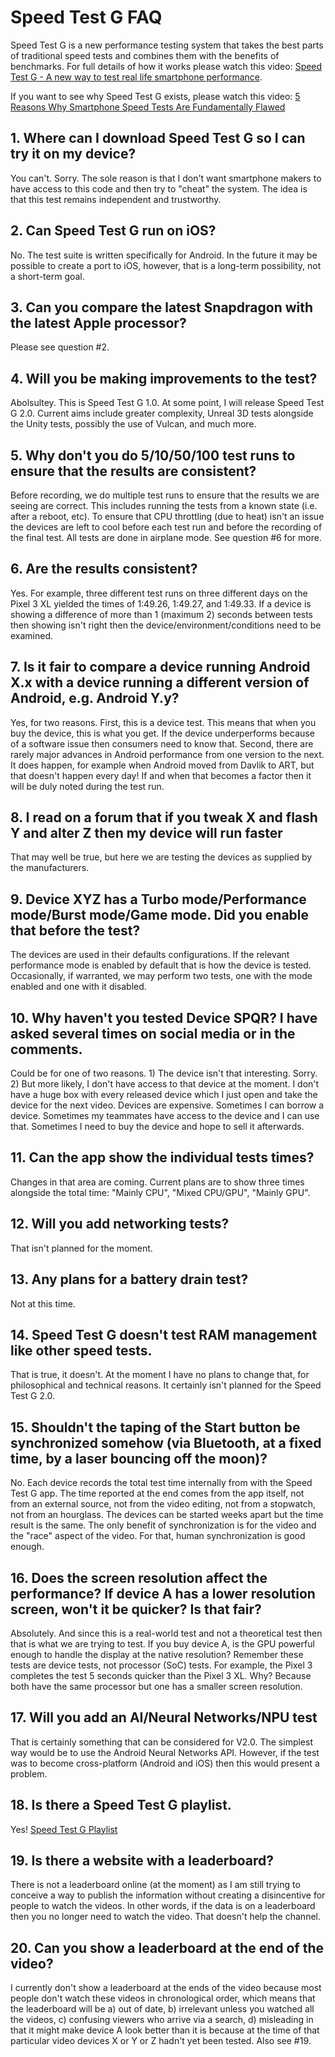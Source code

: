 # Speed Test G FAQ

Speed Test G is a new performance testing system that takes the best parts of traditional speed tests and combines them with the benefits of benchmarks. For full details of how it works please watch this video: 
[Speed Test G - A new way to test real life smartphone performance](https://www.youtube.com/watch?v=0dsQiw-G8O8).

If you want to see why Speed Test G exists, please watch this video: [5 Reasons Why Smartphone Speed Tests Are Fundamentally Flawed](https://www.youtube.com/watch?v=W68nuVxOXaE)

## 1. Where can I download Speed Test G so I can try it on my device?
You can't. Sorry. The sole reason is that I don't want smartphone makers to have access to this code and then try to "cheat" the system.
The idea is that this test remains independent and trustworthy.

## 2. Can Speed Test G run on iOS?
No. The test suite is written specifically for Android. In the future it may be possible to create a port to iOS, however, that is a long-term 
possibility, not a short-term goal.

## 3. Can you compare the latest Snapdragon with the latest Apple processor?
Please see question #2.

## 4. Will you be making improvements to the test?
Abolsultey. This is Speed Test G 1.0. At some point, I will release Speed Test G 2.0. Current aims include greater complexity, Unreal 3D tests alongside the Unity tests, possibly the use of Vulcan, and much more.

## 5. Why don't you do 5/10/50/100 test runs to ensure that the results are consistent?
Before recording, we do multiple test runs to ensure that the results we are seeing are correct. This includes running the tests from a known
state (i.e. after a reboot, etc). To ensure that CPU throttling (due to heat) isn't an issue the devices are left to cool before each test
run and before the recording of the final test. All tests are done in airplane mode. See question #6 for more.

## 6. Are the results consistent?
Yes. For example, three different test runs on three different days on the Pixel 3 XL yielded the times of 1:49.26, 1:49.27, and 1:49.33.
If a device is showing a difference of more than 1 (maximum 2) seconds between tests then showing isn't right then
the device/environment/conditions need to be examined.

## 7. Is it fair to compare a device running Android X.x with a device running a different version of Android, e.g. Android Y.y?
Yes, for two reasons. First, this is a device test. This means that when you buy the device, this is what you get. If the device underperforms
because of a software issue then consumers need to know that. Second, there are rarely major advances in Android performance from one version
to the next. It does happen, for example when Android moved from Davlik to ART, but that doesn't happen every day! If and when that becomes
a factor then it will be duly noted during the test run.

## 8. I read on a forum that if you tweak X and flash Y and alter Z then my device will run faster
That may well be true, but here we are testing the devices as supplied by the manufacturers.

## 9. Device XYZ has a Turbo mode/Performance mode/Burst mode/Game mode. Did you enable that before the test?
The devices are used in their defaults configurations. If the relevant performance mode is enabled by default that is how the device is
tested. Occasionally, if warranted, we may perform two tests, one with the mode enabled and one with it disabled.

## 10. Why haven't you tested Device SPQR? I have asked several times on social media or in the comments.
Could be for one of two reasons. 1) The device isn't that interesting. Sorry. 2) But more likely, I don't have access to that device at the moment. I don't have a huge box with every released device which I just open and take the device for the next video. Devices are expensive. Sometimes I can borrow a device. Sometimes my teammates have access to the device and I can use that. Sometimes I need to buy the device and hope to sell it afterwards.

## 11. Can the app show the individual tests times?
Changes in that area are coming. Current plans are to show three times alongside the total time: "Mainly CPU", "Mixed CPU/GPU", "Mainly GPU".

## 12. Will you add networking tests?
That isn't planned for the moment.

## 13. Any plans for a battery drain test?
Not at this time.

## 14. Speed Test G doesn't test RAM management like other speed tests.
That is true, it doesn't. At the moment I have no plans to change that, for philosophical and technical reasons. It certainly isn't planned for the Speed Test G 2.0.

## 15. Shouldn't the taping of the Start button be synchronized somehow (via Bluetooth, at a fixed time, by a laser bouncing off the moon)?
No. Each device records the total test time internally from with the Speed Test G app. The time reported at the end comes from the app itself, not from an external source, not from the video editing, not from a stopwatch, not from an hourglass. The devices can be started weeks apart but the time result is the same. The only benefit of synchronization is for the video and the "race" aspect of the video. For that, human synchronization is good enough.

## 16. Does the screen resolution affect the performance? If device A has a lower resolution screen, won't it be quicker? Is that fair?
Absolutely. And since this is a real-world test and not a theoretical test then that is what we are trying to test. If you buy device A,
is the GPU powerful enough to handle the display at the native resolution? Remember these tests are device tests, not processor (SoC) tests. For example, the Pixel 3 completes the test 5 seconds quicker than the Pixel 3 XL. Why? Because both have the same processor but one has a smaller screen resolution.

## 17. Will you add an AI/Neural Networks/NPU test
That is certainly something that can be considered for V2.0. The simplest way would be to use the Android Neural Networks API. However, if the test was to become cross-platform (Android and iOS) then this would present a problem.

## 18. Is there a Speed Test G playlist.
Yes! [Speed Test G Playlist](https://www.youtube.com/playlist?list=PLxLxbi4e2mYF7bM129a7dW3Ulc9qLRdS3)

## 19. Is there a website with a leaderboard?
There is not a leaderboard online (at the moment) as I am still trying to conceive a way to publish the information without creating a disincentive for people to watch the videos. In other words, if the data is on a leaderboard then you no longer need to watch the video. That doesn't help the channel.

## 20. Can you show a leaderboard at the end of the video?
I currently don't show a leaderboard at the ends of the video because most people don't watch these videos in chronological order, which means that the leaderboard will be a) out of date, b) irrelevant unless you watched all the videos, c) confusing viewers who arrive via a search, d) misleading in that it might make device A look better than it is because at the time of that particular video devices X or Y or Z hadn't yet been tested.
Also see #19.

